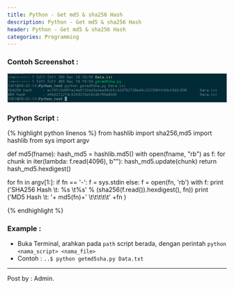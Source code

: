 ```yaml
---
title: Python - Get md5 & sha256 Hash
description: Python - Get md5 & sha256 Hash
header: Python - Get md5 & sha256 Hash
categories: Programming
---
```


### Contoh Screenshot : 

![image-title-here](img/programming/python-get-md5-sha-hash-0.png)

### Python Script : 

{% highlight python linenos %}
from hashlib import sha256,md5
import hashlib
from sys import argv

def md5(fname):
	hash_md5 = hashlib.md5()
	with open(fname, "rb") as f:
		for chunk in iter(lambda: f.read(4096), b""):
			hash_md5.update(chunk)
	return hash_md5.hexdigest()

for fn in argv[1:]:
	if fn == '-':
		f = sys.stdin
	else:
		f = open(fn, 'rb')
	with f:
		print ('SHA256 Hash \t: %s \t%s' % (sha256(f.read()).hexdigest(), fn))
		print ('MD5 Hash \t: '+ md5(fn)+' \t\t\t\t\t' +fn )

{% endhighlight %}

### Example  : 
* Buka Terminal, arahkan pada `path` script berada, dengan perintah `python <nama_script> <nama_file>`
* Contoh : `..$ python getmd5sha.py Data.txt`

<hr />
Post by : Admin.
